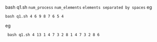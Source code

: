bash q1.sh `num_process` `num_elements` `elements separated by spaces`
eg 
```shell script
bash q1.sh 4 6 9 8 7 6 5 4 
```
eg
```shell script
 bash q1.sh 4 13 1 4 7 3 2 8 1 4 7 3 2 8 6
```